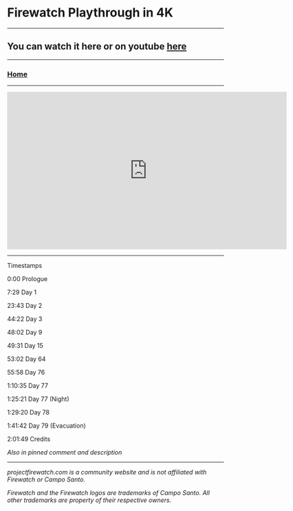 # Firewatch Playthrough in 4K

---

## You can watch it here or on youtube [here](https://www.youtube.com/watch?v=WxTp-I0O8TU)

---

### [Home](/)

---

<iframe width="650" height="366" src="https://www.youtube.com/embed/WxTp-I0O8TU" title="YouTube video player" frameborder="0" allow="accelerometer; autoplay; clipboard-write; encrypted-media; gyroscope; picture-in-picture" allowfullscreen></iframe>

---

Timestamps

0:00 Prologue

7:29 Day 1

23:43 Day 2

44:22 Day 3

48:02 Day 9

49:31 Day 15

53:02 Day 64

55:58 Day 76

1:10:35 Day 77

1:25:21 Day 77 (Night)

1:29:20 Day 78

1:41:42 Day 79 (Evacuation)

2:01:49 Credits

*Also in pinned comment and description*

---

*projectfirewatch.com is a community website and is not affiliated with Firewatch or Campo Santo.*

*Firewatch and the Firewatch logos are trademarks of Campo Santo. All other trademarks are property of their respective owners.*
